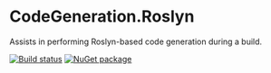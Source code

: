 # CodeGeneration.Roslyn
Assists in performing Roslyn-based code generation during a build.

[![Build status](https://ci.appveyor.com/api/projects/status/y81yha5rm3wvlycv/branch/master?svg=true)](https://ci.appveyor.com/project/AArnott/codegeneration-roslyn/branch/master)
[![NuGet package](https://img.shields.io/nuget/v/CodeGeneration.Roslyn.svg)](https://nuget.org/packages/CodeGeneration.Roslyn)
